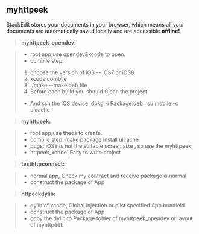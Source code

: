 myhttpeek
-------------

StackEdit stores your documents in your browser, which means all your documents are automatically saved locally and are accessible **offline!**

> **myhttpeek_opendev:**

> - root app,use opendev&xcode to open.
> - combile step:  
> 1) choose the version of iOS --  iOS7 or iOS8 
> 2) xcode combile  
> 3) ./make  --make deb file
> 4) Before each build you should Clean the project 
> - And ssh the iOS device ,dpkg -i Package.deb , su mobile -c uicache 


> **myhttpeek:**

> - root app,use theos to create.
> - combile step:   make package install  uicache
> - bugs:   iOS8 is not the suitable screen size , so use the myhttpeek
> - httpeek_xcode  ,Easy to write project


> **testhttpconnect:**

> - normal app, Check my contract and receive package is normal
> - construct  the package of App

> **httpeekdylib:**

> - dylib of xcode, Global injection or plist specified App bundleid
> - construct  the package of App
> - copy the dylib to Package folder of myhttpeek_opendev or layout of myhttpeek